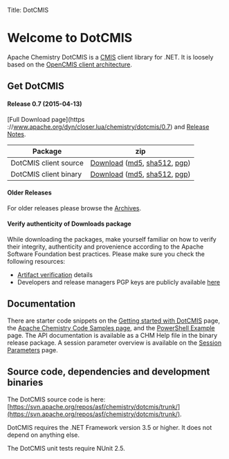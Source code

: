 Title: DotCMIS

# Welcome to DotCMIS
<a name="DotCMIS-WelcometoDotCMIS"></a>

Apache Chemistry DotCMIS is a [CMIS](http://docs.oasis-open.org/cmis/CMIS/v1.0/cmis-spec-v1.0.html) client library for .NET. It is loosely based on the [OpenCMIS client architecture](/java/opencmis-modules.html).

## Get DotCMIS

<a name="dotcmis-0.7FullDownloadpage"></a>
#### Release 0.7 (2015-04-13)

[Full Download page](https
://www.apache.org/dyn/closer.lua/chemistry/dotcmis/0.7) and [Release Notes](https://issues.apache.org/jira/browse/CMIS-907?jql=project%20%3D%20CMIS%20AND%20fixVersion%20%3D%20%22DotCMIS%200.7%22%20ORDER%20BY%20priority%20DESC).

Package| zip
------|---
DotCMIS client source|[Download][srczip] ([md5][srcmd5], [sha512][srcsha], [pgp][srcpgp])
DotCMIS client binary|[Download][binzip] ([md5][binmd5], [sha512][binsha], [pgp][binpgp])

<a name="dotcmis-previous"></a>
#### Older Releases

For older releases please browse the [Archives][archives].


#### Verify authenticity of Downloads package
While downloading the packages, make yourself familiar on how to verify their integrity, authenticity and provenience according to the Apache Software Foundation best practices. Please make sure you check the following resources:

* [Artifact verification](https://chemistry.apache.org/project/verification.html) details
* Developers and release managers PGP keys are publicly available [here](https://www.apache.org/dist/chemistry/KEYS)


<a name="DotCMIS-Documentation"></a>
## Documentation

There are starter code snippets on the [Getting started with DotCMIS](getting-started-with-dotcmis.html) page, the [Apache Chemistry Code Samples page](/docs/cmis-samples), and the [PowerShell Example](powershell-example.html) page.
The API documentation is available as a CHM Help file in the binary release package. A session parameter overview is available on the [Session Parameters](session-parameters.html) page.


<a name="DotCMIS-Sourcecodeanddependencies"></a>
## Source code, dependencies and development binaries

The DotCMIS source code is here: [https://svn.apache.org/repos/asf/chemistry/dotcmis/trunk/](https://svn.apache.org/repos/asf/chemistry/dotcmis/trunk/).

DotCMIS requires the .NET Framework version 3.5 or higher. It does not depend on anything else.

The DotCMIS unit tests require NUnit 2.5.


[srczip]: https://www.apache.org/dyn/closer.lua/chemistry/dotcmis/0.7/chemistry-dotcmis-0.7-src.zip
[srcmd5]: https://www.apache.org/dist/chemistry/dotcmis/0.7/chemistry-dotcmis-0.7-src.zip.md5
[srcsha]: https://www.apache.org/dist/chemistry/dotcmis/0.7/chemistry-dotcmis-0.7-src.zip.sha
[srcpgp]: https://www.apache.org/dist/chemistry/dotcmis/0.7/chemistry-dotcmis-0.7-src.zip.asc

[binzip]: https://www.apache.org/dyn/closer.lua/chemistry/dotcmis/0.7/chemistry-dotcmis-0.7-bin.zip
[binmd5]: https://www.apache.org/dist/chemistry/dotcmis/0.7/chemistry-dotcmis-0.7-bin.zip.md5
[binsha]: https://www.apache.org/dist/chemistry/dotcmis/0.7/chemistry-dotcmis-0.7-bin.zip.sha
[binpgp]: https://www.apache.org/dist/chemistry/dotcmis/0.7/chemistry-dotcmis-0.7-bin.zip.asc

[archives]: https://archive.apache.org/dist/chemistry/dotcmis